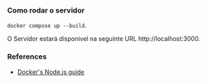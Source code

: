 ### Como rodar o servidor

`docker compose up --build`.

O Servidor estará disponivel na seguinte URL http://localhost:3000.


### References
* [Docker's Node.js guide](https://docs.docker.com/language/nodejs/)